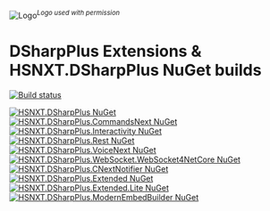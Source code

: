 ![Logo](https://i.imgur.com/OFss364.png)_<sup>Logo used with permission</sup>_
# DSharpPlus Extensions & HSNXT.DSharpPlus NuGet builds
[![Build status](https://ci.appveyor.com/api/projects/status/ek7j9yov2grf5qu1/branch/master?svg=true)](https://ci.appveyor.com/project/uwx/hsnxt-dsharpplus/branch/master)

[![HSNXT.DSharpPlus NuGet](https://img.shields.io/nuget/vpre/HSNXT.DSharpPlus.svg?label=HSNXT.DSharpPlus)](https://nuget.org/packages/HSNXT.DSharpPlus)  
[![HSNXT.DSharpPlus.CommandsNext NuGet](https://img.shields.io/nuget/vpre/HSNXT.DSharpPlus.CommandsNext.svg?label=HSNXT.DSharpPlus.CommandsNext)](https://nuget.org/packages/HSNXT.DSharpPlus.CommandsNext)  
[![HSNXT.DSharpPlus.Interactivity NuGet](https://img.shields.io/nuget/vpre/HSNXT.DSharpPlus.Interactivity.svg?label=HSNXT.DSharpPlus.Interactivity)](https://nuget.org/packages/HSNXT.DSharpPlus.Interactivity)  
[![HSNXT.DSharpPlus.Rest NuGet](https://img.shields.io/nuget/vpre/HSNXT.DSharpPlus.Rest.svg?label=HSNXT.DSharpPlus.Rest)](https://nuget.org/packages/HSNXT.DSharpPlus.Rest)  
[![HSNXT.DSharpPlus.VoiceNext NuGet](https://img.shields.io/nuget/vpre/HSNXT.DSharpPlus.VoiceNext.svg?label=HSNXT.DSharpPlus.VoiceNext)](https://nuget.org/packages/HSNXT.DSharpPlus.VoiceNext)  
[![HSNXT.DSharpPlus.WebSocket.WebSocket4NetCore NuGet](https://img.shields.io/nuget/vpre/HSNXT.DSharpPlus.WebSocket.WebSocket4NetCore.svg?label=HSNXT.DSharpPlus.WebSocket.WebSocket4NetCore)](https://nuget.org/packages/HSNXT.DSharpPlus.WebSocket.WebSocket4NetCore)  
[![HSNXT.DSharpPlus.CNextNotifier NuGet](https://img.shields.io/nuget/vpre/HSNXT.DSharpPlus.CNextNotifier.svg?label=HSNXT.DSharpPlus.CNextNotifier)](https://nuget.org/packages/HSNXT.DSharpPlus.CNextNotifier)  
[![HSNXT.DSharpPlus.Extended NuGet](https://img.shields.io/nuget/vpre/HSNXT.DSharpPlus.Extended.svg?label=HSNXT.DSharpPlus.Extended)](https://nuget.org/packages/HSNXT.DSharpPlus.Extended)  
[![HSNXT.DSharpPlus.Extended.Lite NuGet](https://img.shields.io/nuget/vpre/HSNXT.DSharpPlus.Extended.Lite.svg?label=HSNXT.DSharpPlus.Extended.Lite)](https://nuget.org/packages/HSNXT.DSharpPlus.Extended.Lite)  
[![HSNXT.DSharpPlus.ModernEmbedBuilder NuGet](https://img.shields.io/nuget/vpre/HSNXT.DSharpPlus.ModernEmbedBuilder.svg?label=HSNXT.DSharpPlus.ModernEmbedBuilder)](https://nuget.org/packages/HSNXT.DSharpPlus.ModernEmbedBuilder)  
